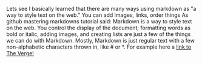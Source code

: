 Lets see I basically learned that there are many ways using markdown as "a way to style text on the web."  You can add images, links, order things 
As github mastering markdowns tutorial said: 
Markdown is a way to style text on the web. You control the display of the document; formatting words as bold or italic, adding images, and creating lists are just a few of the things we can do with Markdown. Mostly, Markdown is just regular text with a few non-alphabetic characters thrown in, like # or *.
For example here a [link to The Verge!](http://theverge.com)
